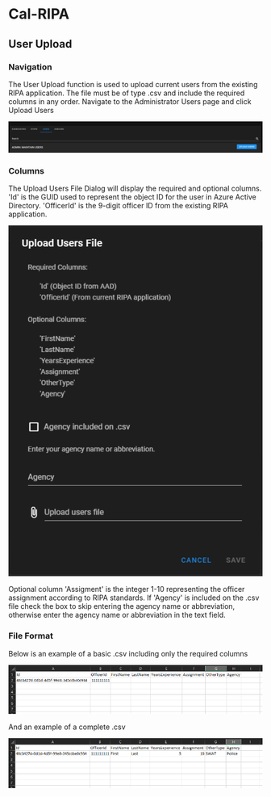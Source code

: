 # Cal-RIPA

## User Upload

### Navigation

The User Upload function is used to upload current users from the existing RIPA application. The file must be of type .csv and include the required columns in any order. Navigate to the Administrator Users page and click Upload Users

![UploadUsersButton](UI\src\assets\Images\UploadUserButton.PNG)

### Columns

The Upload Users File Dialog will display the required and optional columns. 'Id' is the GUID used to represent the object ID for the user in Azure Active Directory. 'OfficerId' is the 9-digit officer ID from the existing RIPA application.

![UploadUsersDialog](UI\src\assets\Images\UploadUserDialog.PNG)

Optional column 'Assigment' is the integer 1-10 representing the officer assignment according to RIPA standards. If 'Agency' is included on the .csv file check the box to skip entering the agency name or abbreviation, otherwise enter the agency name or abbreviation in the text field.

### File Format

Below is an example of a basic .csv including only the required columns

![UploadUserMinimumCSV](UI\src\assets\Images\UploadUserMinimumCSV.PNG)

And an example of a complete .csv

![UploadUserMaximumCSV](UI\src\assets\Images\UploadUserMaximumCSV.PNG)

